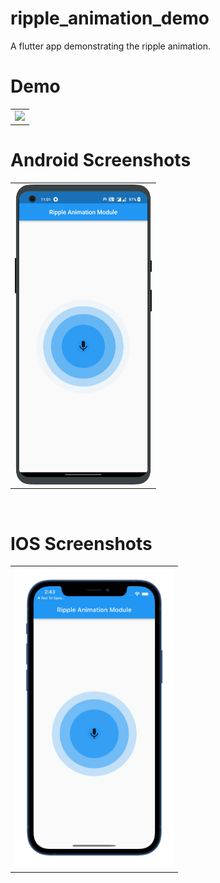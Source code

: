 # ripple_animation_demo

A flutter app demonstrating the ripple animation.


 # Demo
  <table>
  <tr>
  <td><img src="https://github.com/MarvelApps-Flutter/ripple_animation_demo/blob/dev/working_demo/.gif" height="480px"></td>
    </tr>
  </table>

# Android Screenshots

<table>
  <tr>
    <td><img src="https://github.com/MarvelApps-Flutter/ripple_animation_demo/blob/dev/screenshots/android/android1.png" height="480px"></td>
  </tr>
 </table>


</br>

# IOS Screenshots

<table>
  <tr>
    <td><img src="https://github.com/MarvelApps-Flutter/ripple_animation_demo/blob/dev/screenshots/ios/ios1.png" height="480px"></td>
  </tr>
 </table>


